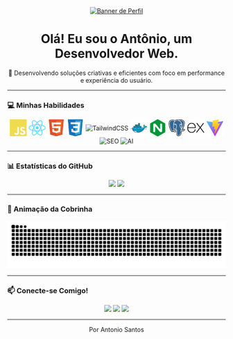 <div align="center">
  <a href="https://github.com/Antonio-JDev/Antonio-JDev">
    <img src="https://raw.githubusercontent.com/MicaelliMedeiros/micaellimedeiros/master/image/template-banner.svg" alt="Banner de Perfil" />
  </a>
</div>

<div align="center">
  <h1>Olá! Eu sou o Antônio, um Desenvolvedor Web.</h1>
  <p>🚀 Desenvolvendo soluções criativas e eficientes com foco em performance e experiência do usuário.</p>
</div>

---

### 💻 Minhas Habilidades

<div align="center">
  <img align="center" alt="JS" height="40" width="40" src="https://raw.githubusercontent.com/devicons/devicon/master/icons/javascript/javascript-plain.svg" />
  <img align="center" alt="React" height="40" width="40" src="https://raw.githubusercontent.com/devicons/devicon/master/icons/react/react-original.svg" />
  <img align="center" alt="HTML" height="40" width="40" src="https://raw.githubusercontent.com/devicons/devicon/master/icons/html5/html5-original.svg" />
  <img align="center" alt="CSS" height="40" width="40" src="https://raw.githubusercontent.com/devicons/devicon/master/icons/css3/css3-original.svg" />
  <img align="center" alt="TailwindCSS" height="40" width="40" src="https://www.vectorlogo.zone/logos/tailwindcss/tailwindcss-icon.svg" />
  <img align="center" alt="Docker" height="40" width="40" src="https://raw.githubusercontent.com/devicons/devicon/master/icons/docker/docker-original.svg" />
  <img align="center" alt="Nginx" height="40" width="40" src="https://raw.githubusercontent.com/devicons/devicon/master/icons/nginx/nginx-original.svg" />
  <img align="center" alt="PostgreSQL" height="40" width="40" src="https://raw.githubusercontent.com/devicons/devicon/master/icons/postgresql/postgresql-original.svg" />
  <img align="center" alt="Express" height="40" width="40" src="https://raw.githubusercontent.com/devicons/devicon/master/icons/express/express-original.svg" />
  <img align="center" alt="Vite" height="40" width="40" src="https://raw.githubusercontent.com/devicons/devicon/master/icons/vitejs/vitejs-original.svg" />
  <img align="center" alt="SEO" height="40" width="40" src="https://img.shields.io/badge/SEO-E32F23?style=for-the-badge&logo=google-chrome&logoColor=white" />
  <img align="center" alt="AI" height="40" width="40" src="https://img.shields.io/badge/AI-0A84D0?style=for-the-badge&logo=openai&logoColor=white" />
</div>

---

### 📊 Estatísticas do GitHub

<div align="center">
  <img height="180em" src="https://github-readme-stats.vercel.app/api?username=Antonio-JDev&show_icons=true&theme=tokyonight&include_all_commits=true&count_private=true" />
  <img height="180em" src="https://github-readme-stats.vercel.app/api/top-langs/?username=Antonio-JDev&layout=compact&langs_count=6&theme=tokyonight" />
</div>

---

### 🐍 Animação da Cobrinha

<div align="center">
  <img src="https://github.com/Antonio-JDev/Antonio-JDev/raw/output/github-contribution-grid-snake.svg" alt="Animação da Cobrinha" />
</div>

---

### 📫 Conecte-se Comigo!

<div align="center">
  <a href="https://www.linkedin.com/in/antonio-jdev" target="_blank"><img src="https://img.shields.io/badge/-LinkedIn-%230077B5?style=for-the-badge&logo=linkedin&logoColor=white" /></a>
  <a href="https://www.instagram.com/oantoniojrs/" target="_blank"><img src="https://img.shields.io/badge/-Instagram-%23E4405F?style=for-the-badge&logo=instagram&logoColor=white" /></a>
  <a href="mailto:santosjuninho510@gmail.com"><img src="https://img.shields.io/badge/-Gmail-%23333?style=for-the-badge&logo=gmail&logoColor=white" /></a>
</div>

---

<div align="center">
  <p>Por Antonio Santos</p>
</div>

